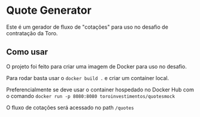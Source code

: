 # Quote Generator

Este é um gerador de fluxo de "cotações" para uso no desafio de contratação da Toro.

## Como usar

O projeto foi feito para criar uma imagem de Docker para uso no desafio.

Para rodar basta usar o `docker build .` e criar um container local.

Preferencialmente se deve usar o container hospedado no Docker Hub com o comando `docker run -p 8080:8080 toroinvestimentos/quotesmock`

O fluxo de cotações será acessado no path `/quotes`
